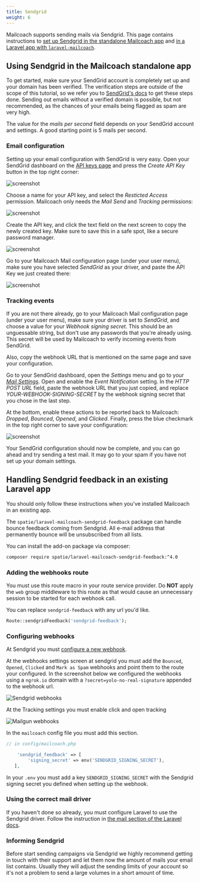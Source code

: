 ```yaml
---
title: Sendgrid
weight: 6
---
```


Mailcoach supports sending mails via Sendgrid. This page contains instructions to [set up Sendgrid in the standalone Mailcoach app](/docs/laravel-mailcoach/v5/configuring-mail-providers/sendgrid#using-sendgrid-in-the-mailcoach-standalone-app) and [in a Laravel app with `laravel-mailcoach`](/docs/laravel-mailcoach/v5/configuring-mail-providers/sendgrid#handling-sendgrid-feedback-in-an-existing-laravel-app).

## Using Sendgrid in the Mailcoach standalone app

To get started, make sure your SendGrid account is completely set up and your domain has been verified. The verification steps are outside of the scope of this tutorial, so we refer you to [SendGrid's docs](https://sendgrid.com/docs/ui/account-and-settings/how-to-set-up-domain-authentication/) to get these steps done. Sending out emails without a verified domain is possible, but not recommended, as the chances of your emails being flagged as spam are very high.

The value for the _mails per second_ field depends on your SendGrid account and settings. A good starting point is 5 mails per second.

### Email configuration

Setting up your email configuration with SendGrid is very easy. Open your SendGrid dashboard on the [API keys page](https://app.sendgrid.com/settings/api_keys) and press the _Create API Key_ button in the top right corner:

![screenshot](/images/docs/v5/mail-configuration/sendgrid-api-key-create.png)

Choose a name for your API key, and select the _Resticted Access_ permission. Mailcoach only needs the _Mail Send_ and _Tracking_ permissions:

![screenshot](/images/docs/v5/mail-configuration/sendgrid-api-key-permissions.png)

Create the API key, and click the text field on the next screen to copy the newly created key. Make sure to save this in a safe spot, like a secure password manager.

![screenshot](/images/docs/v5/mail-configuration/sendgrid-api-key-copy.png)

Go to your Mailcoach Mail configuration page (under your user menu), make sure you have selected _SendGrid_ as your driver, and paste the API Key we just created there:

![screenshot](/images/docs/v5/mail-configuration/sendgrid-api-key-in-mailcoach.png)

### Tracking events

If you are not there already, go to your Mailcoach Mail configuration page (under your user menu), make sure your driver is set to _SendGrid_, and choose a value for your _Webhook signing secret_. This should be an unguessable string, but don't use any passwords that you're already using. This secret will be used by Mailcoach to verify incoming events from SendGrid.

Also, copy the webhook URL that is mentioned on the same page and save your configuration.

Go to your SendGrid dashboard, open the _Settings_ menu and go to your [_Mail Settings_](https://app.sendgrid.com/settings/mail_settings). Open and enable the _Event Notification_ setting. In the _HTTP POST URL_ field, paste the webhook URL that you just copied, and replace _YOUR-WEBHOOK-SIGNING-SECRET_ by the webhook signing secret that you chose in the last step.

At the bottom, enable these actions to be reported back to Mailcoach: _Dropped_, _Bounced_, _Opened_, and _Clicked_. Finally, press the blue checkmark in the top right corner to save your configuration:

![screenshot](/images/docs/v5/mail-configuration/sendgrid-event-notifications.png)

Your SendGrid configuration should now be complete, and you can go ahead and try sending a test mail. It may go to your spam if you have not set up your domain settings.

## Handling Sendgrid feedback in an existing Laravel app

You should only follow these instructions when you've installed Mailcoach in an existing app.

The `spatie/laravel-mailcoach-sendgrid-feedback` package can handle bounce feedback coming from Sendgrid. All e-mail address that permanently bounce will be unsubscribed from all lists.

You can install the add-on package via composer:

```bash
composer require spatie/laravel-mailcoach-sendgrid-feedback:^4.0
```

### Adding the webhooks route

You must use this route macro in your route service provider. Do **NOT** apply the `web` group middleware to this route as that would cause an unnecessary session to be started for each webhook call.

You can replace `sendgrid-feedback` with any url you'd like.


```php
Route::sendgridFeedback('sendgrid-feedback');
```

### Configuring webhooks

At Sendgrid you must [configure a new webhook](https://sendgrid.com/docs/for-developers/tracking-events/getting-started-event-webhook/).

At the webhooks settings screen at sendgrid you must add the `Bounced`, `Opened`, `Clicked` and `Mark as Spam` webhooks and point them to the route your configured. In the screenshot below we configured the webhooks using a `ngrok.io` domain with a `?secret=yolo-no-real-signature` appended to the webhook url.

![Sendgrid webhooks](/images/docs/v5/sendgrid-webhooks.png)

At the Tracking settings you must enable click and open tracking

![Mailgun webhooks](/images/docs/v5/sendgrid-tracking-settings.png)

In the `mailcoach` config file you must add this section.

```php
// in config/mailcoach.php

    'sendgrid_feedback' => [
        'signing_secret' => env('SENDGRID_SIGNING_SECRET'),
   ],
```

In your `.env` you must add a key `SENDGRID_SIGNING_SECRET` with the Sendgrid signing secret you defined when setting up the webhook.

### Using the correct mail driver

If you haven't done so already, you must configure Laravel to use the Sendgrid driver. Follow the instruction in [the mail section of the Laravel docs](https://laravel.com/docs/7.x/mail#driver-prerequisites).

### Informing Sendgrid

Before start sending campaigns via Sendgrid we highly recommend getting in touch with their support and let them now the amount of mails your email list contains. Usually they will adjust the sending limits of your account so it's not a problem to send a large volumes in a short amount of time.
